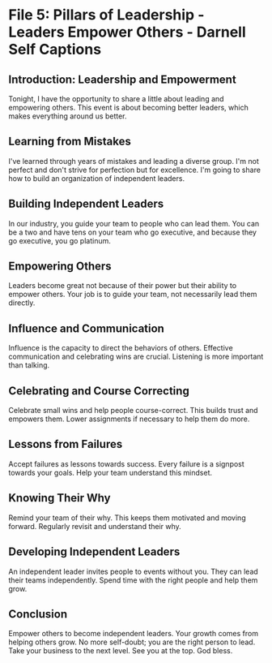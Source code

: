 # File 5: Pillars of Leadership - Leaders Empower Others - Darnell Self Captions

## Introduction: Leadership and Empowerment
Tonight, I have the opportunity to share a little about leading and empowering others. This event is about becoming better leaders, which makes everything around us better.

## Learning from Mistakes
I've learned through years of mistakes and leading a diverse group. I'm not perfect and don't strive for perfection but for excellence. I'm going to share how to build an organization of independent leaders.

## Building Independent Leaders
In our industry, you guide your team to people who can lead them. You can be a two and have tens on your team who go executive, and because they go executive, you go platinum.

## Empowering Others
Leaders become great not because of their power but their ability to empower others. Your job is to guide your team, not necessarily lead them directly.

## Influence and Communication
Influence is the capacity to direct the behaviors of others. Effective communication and celebrating wins are crucial. Listening is more important than talking.

## Celebrating and Course Correcting
Celebrate small wins and help people course-correct. This builds trust and empowers them. Lower assignments if necessary to help them do more.

## Lessons from Failures
Accept failures as lessons towards success. Every failure is a signpost towards your goals. Help your team understand this mindset.

## Knowing Their Why
Remind your team of their why. This keeps them motivated and moving forward. Regularly revisit and understand their why.

## Developing Independent Leaders
An independent leader invites people to events without you. They can lead their teams independently. Spend time with the right people and help them grow.

## Conclusion
Empower others to become independent leaders. Your growth comes from helping others grow. No more self-doubt; you are the right person to lead. Take your business to the next level. See you at the top. God bless.